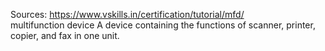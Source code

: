 Sources:
https://www.vskills.in/certification/tutorial/mfd/
\
multifunction device A device containing the functions of scanner, printer, copier, and fax in one unit.
